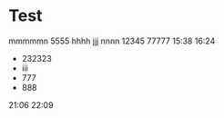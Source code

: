 # Test

mmmmmn 5555 hhhh jjj nnnn 12345 77777
15:38 16:24


* 232323
* iii
* 777
* 888


21:06 22:09

